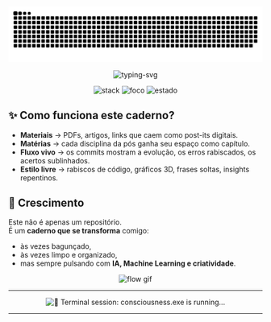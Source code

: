 <p align="center">
  <img src="https://raw.githubusercontent.com/Platane/snk/output/github-contribution-grid-snake.svg" alt="snake-animation" />
</p>

<p align="center">
  <img src="https://readme-typing-svg.demolab.com?font=JetBrains+Mono&size=22&duration=3500&pause=900&center=true&vCenter=true&width=800&lines=IA+%2F+Machine+Learning;Caderno+inteligente+que+evolui+com+o+estudo;Experimentos%2C+notebooks%2C+visuais%2C+anota%C3%A7%C3%B5es" alt="typing-svg">
</p>



<p align="center">
  <img src="https://img.shields.io/badge/stack-Python%20%7C%20Jupyter%20%7C%20Plotly-1f6feb" alt="stack">
  <img src="https://img.shields.io/badge/foco-IA%20%2F%20ML-0e8a16" alt="foco">
  <img src="https://img.shields.io/badge/estado-em%20evolu%C3%A7%C3%A3o-orange" alt="estado">
</p>



## ✨ Como funciona este caderno?

- **Materiais** → PDFs, artigos, links que caem como post-its digitais.  
- **Matérias** → cada disciplina da pós ganha seu espaço como capítulo.  
- **Fluxo vivo** → os commits mostram a evolução, os erros rabiscados, os acertos sublinhados.  
- **Estilo livre** → rabiscos de código, gráficos 3D, frases soltas, insights repentinos.  


## 🌱 Crescimento

Este não é apenas um repositório.  
É um **caderno que se transforma** comigo:  
- às vezes bagunçado,  
- às vezes limpo e organizado,  
- mas sempre pulsando com **IA, Machine Learning e criatividade**.  

<p align="center">
  <img src="https://media2.giphy.com/media/v1.Y2lkPTc5MGI3NjExeW14cTR1NzczZXZqdzQ1bjVhdjE2aGF2aDFjdTc2bTc4eHY3NWdoYyZlcD12MV9pbnRlcm5hbF9naWZfYnlfaWQmY3Q9cw/oOylMv2oLDxcxGzYn6/giphy.gif" width="500" alt="flow gif" />

---
<div align="center">

  <img src="https://readme-typing-svg.demolab.com?font=JetBrains+Mono&size=18&duration=3000&pause=800&center=true&vCenter=true&width=900&color=00FF88&lines=%3E%3E+neural_networks.compile()++;%3E%3E+data_fusion.execute()++;%3E%3E+consciousness_expansion.active++;%3E%3E+debugging_reality.process()++;%3E%3E+visualization_engine.render()+" alt="💚 Terminal session: consciousness.exe is running...">
</div>

---